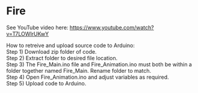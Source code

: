 # Fire  

See YouTube video here: https://www.youtube.com/watch?v=T7LOWIrUKwY

How to retreive and upload source code to Arduino:  
Step 1) Download zip folder of code.  
Step 2) Extract folder to desired file location.  
Step 3) The Fire_Main.ino file and Fire_Animation.ino must both be within a folder together named Fire_Main. Rename folder to match.  
Step 4) Open Fire_Animation.ino and adjust variables as required.  
Step 5) Upload code to Arduino.  
